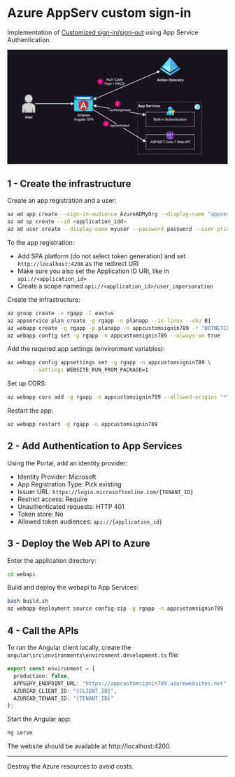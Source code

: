 # Azure AppServ custom sign-in

Implementation of [Customized sign-in/sign-out](https://learn.microsoft.com/en-us/azure/app-service/configure-authentication-customize-sign-in-out) using App Service Authentication.

<img src=".docs/auth.png" width=750 />

## 1 - Create the infrastructure

Create an app registration and a user:

```sh
az ad app create --sign-in-audience AzureADMyOrg --display-name "appserv-custom-signin"
az ad sp create --id <application_idd>
az ad user create --display-name myuser --password password --user-principal-name myuser@contoso.com
```

To the app registration:
- Add SPA platform (do not select token generation) and set `http://localhost:4200` as the redirect URI 
- Make sure you also set the Application ID URI, like in `api://<application_id>`
- Create a scope named `api://<application_id>/user_impersonation`

Create the infrastructure:

```sh
az group create -n rgapp -l eastus
az appservice plan create -g rgapp -n planapp --is-linux --sku B1
az webapp create -g rgapp -p planapp -n appcustomsignin789 -r "DOTNETCORE:7.0" --https-only
az webapp config set -g rgapp -n appcustomsignin789 --always-on true
```

Add the required app settings (environment variables):

```sh
az webapp config appsettings set -g rgapp -n appcustomsignin789 \
        --settings WEBSITE_RUN_FROM_PACKAGE=1
```

Set up CORS:

```sh
az webapp cors add -g rgapp -n appcustomsignin789 --allowed-origins "*"
```

Restart the app:

```sh
az webapp restart -g rgapp -n appcustomsignin789
```

## 2 - Add Authentication to App Services

Using the Portal, add an identity provider:

- Identity Provider: Microsoft
- App Registration Type: Pick existing
- Issuer URL: `https://login.microsoftonline.com/{TENANT_ID}`
- Restrict access: Require
- Unauthenticated requests: HTTP 401
- Token store: No
- Allowed token audiences: `api://{application_id}`

## 3 - Deploy the Web API to Azure

Enter the application directory:

```sh
cd webapi
```

Build and deploy the webapi to App Services:

```sh
bash build.sh
az webapp deployment source config-zip -g rgapp -n appcustomsignin789 --src ./bin/webapi.zip
```

## 4 - Call the APIs

To run the Angular client locally, create the `angular\src\environments\environment.development.ts` file:

```ts
export const environment = {
  production: false,
  APPSERV_ENDPOINT_URL: "https://appcustomsignin789.azurewebsites.net",
  AZUREAD_CLIENT_ID: "{CLIENT_ID}",
  AZUREAD_TENANT_ID: "{TENANT_ID}"
};
```

Start the Angular app:

```sh
ng serve
```

The website should be available at http://localhost:4200

---

Destroy the Azure resources to avoid costs.
